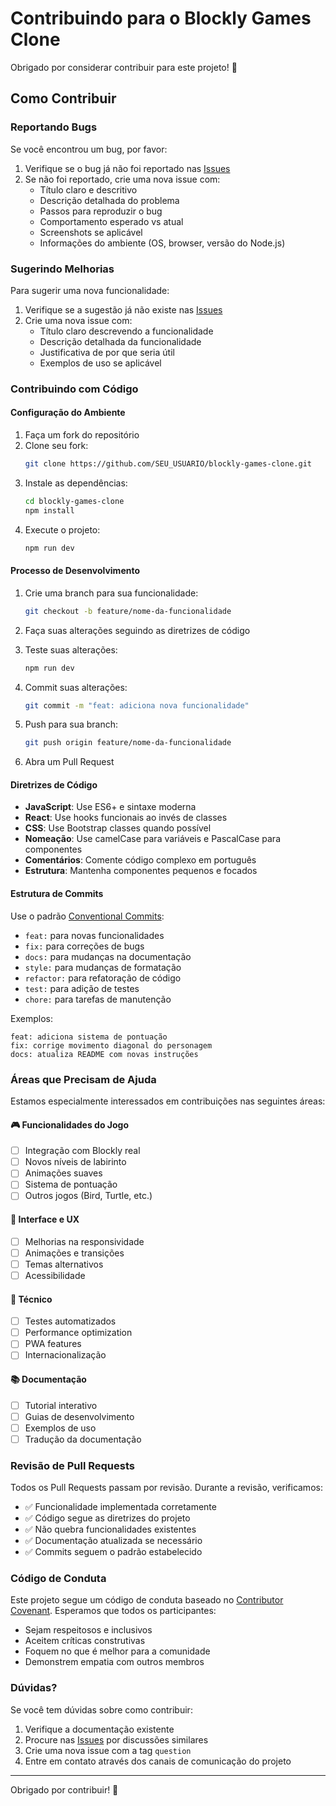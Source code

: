 # Contribuindo para o Blockly Games Clone

Obrigado por considerar contribuir para este projeto! 🎉

## Como Contribuir

### Reportando Bugs

Se você encontrou um bug, por favor:

1. Verifique se o bug já não foi reportado nas [Issues](../../issues)
2. Se não foi reportado, crie uma nova issue com:
   - Título claro e descritivo
   - Descrição detalhada do problema
   - Passos para reproduzir o bug
   - Comportamento esperado vs atual
   - Screenshots se aplicável
   - Informações do ambiente (OS, browser, versão do Node.js)

### Sugerindo Melhorias

Para sugerir uma nova funcionalidade:

1. Verifique se a sugestão já não existe nas [Issues](../../issues)
2. Crie uma nova issue com:
   - Título claro descrevendo a funcionalidade
   - Descrição detalhada da funcionalidade
   - Justificativa de por que seria útil
   - Exemplos de uso se aplicável

### Contribuindo com Código

#### Configuração do Ambiente

1. Faça um fork do repositório
2. Clone seu fork:
   ```bash
   git clone https://github.com/SEU_USUARIO/blockly-games-clone.git
   ```
3. Instale as dependências:
   ```bash
   cd blockly-games-clone
   npm install
   ```
4. Execute o projeto:
   ```bash
   npm run dev
   ```

#### Processo de Desenvolvimento

1. Crie uma branch para sua funcionalidade:
   ```bash
   git checkout -b feature/nome-da-funcionalidade
   ```

2. Faça suas alterações seguindo as diretrizes de código

3. Teste suas alterações:
   ```bash
   npm run dev
   ```

4. Commit suas alterações:
   ```bash
   git commit -m "feat: adiciona nova funcionalidade"
   ```

5. Push para sua branch:
   ```bash
   git push origin feature/nome-da-funcionalidade
   ```

6. Abra um Pull Request

#### Diretrizes de Código

- **JavaScript**: Use ES6+ e sintaxe moderna
- **React**: Use hooks funcionais ao invés de classes
- **CSS**: Use Bootstrap classes quando possível
- **Nomeação**: Use camelCase para variáveis e PascalCase para componentes
- **Comentários**: Comente código complexo em português
- **Estrutura**: Mantenha componentes pequenos e focados

#### Estrutura de Commits

Use o padrão [Conventional Commits](https://www.conventionalcommits.org/):

- `feat:` para novas funcionalidades
- `fix:` para correções de bugs
- `docs:` para mudanças na documentação
- `style:` para mudanças de formatação
- `refactor:` para refatoração de código
- `test:` para adição de testes
- `chore:` para tarefas de manutenção

Exemplos:
```
feat: adiciona sistema de pontuação
fix: corrige movimento diagonal do personagem
docs: atualiza README com novas instruções
```

### Áreas que Precisam de Ajuda

Estamos especialmente interessados em contribuições nas seguintes áreas:

#### 🎮 Funcionalidades do Jogo
- [ ] Integração com Blockly real
- [ ] Novos níveis de labirinto
- [ ] Animações suaves
- [ ] Sistema de pontuação
- [ ] Outros jogos (Bird, Turtle, etc.)

#### 🎨 Interface e UX
- [ ] Melhorias na responsividade
- [ ] Animações e transições
- [ ] Temas alternativos
- [ ] Acessibilidade

#### 🔧 Técnico
- [ ] Testes automatizados
- [ ] Performance optimization
- [ ] PWA features
- [ ] Internacionalização

#### 📚 Documentação
- [ ] Tutorial interativo
- [ ] Guias de desenvolvimento
- [ ] Exemplos de uso
- [ ] Tradução da documentação

### Revisão de Pull Requests

Todos os Pull Requests passam por revisão. Durante a revisão, verificamos:

- ✅ Funcionalidade implementada corretamente
- ✅ Código segue as diretrizes do projeto
- ✅ Não quebra funcionalidades existentes
- ✅ Documentação atualizada se necessário
- ✅ Commits seguem o padrão estabelecido

### Código de Conduta

Este projeto segue um código de conduta baseado no [Contributor Covenant](https://www.contributor-covenant.org/). Esperamos que todos os participantes:

- Sejam respeitosos e inclusivos
- Aceitem críticas construtivas
- Foquem no que é melhor para a comunidade
- Demonstrem empatia com outros membros

### Dúvidas?

Se você tem dúvidas sobre como contribuir:

1. Verifique a documentação existente
2. Procure nas [Issues](../../issues) por discussões similares
3. Crie uma nova issue com a tag `question`
4. Entre em contato através dos canais de comunicação do projeto

---

Obrigado por contribuir! 🚀

